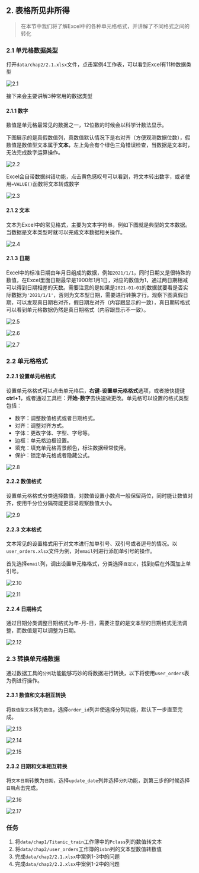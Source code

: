 ## 2. 表格所见非所得

> 在本节中我们将了解Excel中的各种单元格格式，并讲解了不同格式之间的转化

### 2.1 单元格数据类型

打开`data/chap2/2.1.xlsx`文件，点击案例4工作表，可以看到Excel有11种数据类型

![2.1](images/chap2/2.1.png)

接下来会主要讲解3种常用的数据类型

#### 2.1.1 数字

数值是单元格最常见的数据之一，12位数的时候会以科学计数法显示。

下图展示的是真假数值列，真数值默认情况下是右对齐（方便观测数据位数），假数值是数值型文本属于**文本**，左上角会有个绿色三角错误检查，当数据是文本时，无法完成数字运算操作。

![2.2](images/chap2/2.2.png)

Excel会自带数据纠错功能，点击黄色感叹号可以看到，将文本转出数字，或者使用`=VALUE()`函数将文本转成数字

![2.3](images/chap2/2.3.png)

#### 2.1.2 文本

文本为Excel中的常见格式，主要为文本字符串，例如下图就是典型的文本数据。当数据是文本类型时就可以完成文本数据相关操作。

![2.4](images/chap2/2.4.png)

#### 2.1.3 日期

Excel中的标准日期由年月日组成的数据，例如`2021/1/1`，同时日期又是很特殊的数值，在Excel里面日期最早是1900年1月1日，对应的数值为1，通过两日期相减可以得到日期相差的天数。需要注意的是如果是`2021-01-01`的数据就要看是否实际数据为`'2021/1/1'`，否则为文本型日期，需要进行转换才行。观察下图真假日期，可以发现真日期右对齐，假日期左对齐（内容跟显示的一致），真日期转格式可以看到单元格数据仍然是真日期格式（内容跟显示不一致）。

![2.5](images/chap2/2.5.png)

![2.6](images/chap2/2.6.png)

![2.7](images/chap2/2.7.png)


### 2.2 单元格格式

#### 2.2.1 设置单元格格式

设置单元格格式可以点击单元格后，**右键-设置单元格格式**选项，或者按快捷键**ctrl+1**，或者通过工具栏：**开始-数字**去快速做更改。单元格可以设置的格式类型包括：

* 数字：调整数值格式或者日期格式。
* 对齐：调整对齐方式。
* 字体：更改字体、字型、字号等。
* 边框：单元格边框设置。
* 填充：填充单元格背景颜色，标注数据经常使用。
* 保护：锁定单元格或者隐藏公式。



![2.8](images/chap2/2.8.png)

#### 2.2.2 数值格式

设置单元格格式分类选择数值，对数值设置小数点一般保留两位，同时能让数值对齐，使用千分位分隔符能更容易观察数值大小。

![2.9](images/chap2/2.9.png)

#### 2.2.3 文本格式

文本常见的设置格式用于对文本进行加单引号、双引号或者逗号的情况。以`user_orders.xlsx`文件为例，对`email`列进行添加单引号的操作。

首先选择`email`列，调出设置单元格格式，分类选择``自定义``，找到`@`后在外面加上单引号。

![2.10](images/chap2/2.10.png)

![2.11](images/chap2/2.11.png)

#### 2.2.4 日期格式

通过日期分类调整日期格式为年-月-日，需要注意的是文本型的日期格式无法调整，而数值是可以调整为日期。

![2.12](images/chap2/2.12.png)

### 2.3 转换单元格数据

通过数据工具的`分列`功能能够巧妙的将数据进行转换，以下将使用`user_orders`表为例进行操作。

#### 2.3.1 数值和文本相互转换

将`数值型文本`转为`数值`，选择`order_id`列并使选择分列功能，默认下一步直至完成。

![2.13](images/chap2/2.13.png)

![2.14](images/chap2/2.14.png)

![2.15](images/chap2/2.15.png)

#### 2.3.2 日期和文本相互转换

将`文本日期`转换为`日期`，选择`update_date`列并选择`分列`功能，到第三步的时候选择`日期`点击完成。

![2.16](images/chap2/2.16.png)

![2.17](images/chap2/2.17.png)



### 任务

1. 将`data/chap1/Titanic_train`工作簿中的`Pclass`列的数值转文本
2. 将`data/chap2/user_orders`工作簿的`isbn`列的文本型数值转数值
3. 完成`data/chap2/2.1.xlsx`中案例1-3中的问题
4. 完成`data/chap2/2.2.xlsx`中案例1-2中的问题
